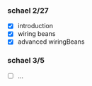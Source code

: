 ### schael 2/27
* [x] introduction
* [x] wiring beans
* [x] advanced wiringBeans

### schael 3/5
* [ ] ...
